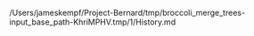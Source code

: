 /Users/jameskempf/Project-Bernard/tmp/broccoli_merge_trees-input_base_path-KhriMPHV.tmp/1/History.md